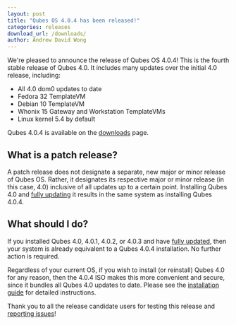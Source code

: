 ```yaml
---
layout: post
title: "Qubes OS 4.0.4 has been released!"
categories: releases
download_url: /downloads/
author: Andrew David Wong
---
```


We're pleased to announce the release of Qubes OS 4.0.4! This is the
fourth stable release of Qubes 4.0. It includes many updates over the
initial 4.0 release, including:

- All 4.0 dom0 updates to date
- Fedora 32 TemplateVM
- Debian 10 TemplateVM
- Whonix 15 Gateway and Workstation TemplateVMs
- Linux kernel 5.4 by default

Qubes 4.0.4 is available on the [downloads] page.


What is a patch release?
------------------------

A patch release does not designate a separate, new major or minor release of Qubes OS.
Rather, it designates its respective major or minor release (in this
case, 4.0) inclusive of all updates up to a certain point. Installing
Qubes 4.0 and [fully updating][update] it results in the same system as
installing Qubes 4.0.4.


What should I do?
-----------------

If you installed Qubes 4.0, 4.0.1, 4.0.2, or 4.0.3 and have [fully
updated][update], then your system is already equivalent to a Qubes
4.0.4 installation. No further action is required.

Regardless of your current OS, if you wish to install (or reinstall)
Qubes 4.0 for any reason, then the 4.0.4 ISO makes this more convenient
and secure, since it bundles all Qubes 4.0 updates to date. Please see
the [installation guide] for detailed instructions.

Thank you to all the release candidate users for testing this release
and [reporting issues][reporting-bugs]!


[downloads]: /downloads/
[update]: /doc/updating-qubes-os/
[installation guide]: /doc/installation-guide/
[reporting-bugs]: /doc/issue-tracking/

